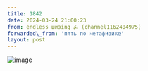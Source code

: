 ```yaml
---
title: 1842
date: 2024-03-24 21:00:23
from: endless шизing ⍼ (channel1162404975)
forwarded\_from: 'пять по метафизике'
layout: post
---
```


![image](photos/photo_285@24-03-2024_21-00-23.jpg)



